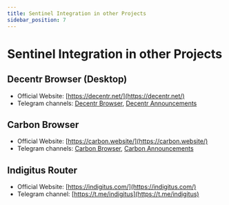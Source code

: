 ```yaml
---
title: Sentinel Integration in other Projects
sidebar_position: 7
---
```


# Sentinel Integration in other Projects

## Decentr Browser (Desktop)

- Official Website: [https://decentr.net/](https://decentr.net/)
- Telegram channels: [Decentr Browser](https://t.me/DecentrNet), [Decentr Announcements](https://t.me/DecentrAnnouncements)

## Carbon Browser

- Official Website: [https://carbon.website/](https://carbon.website/)
- Telegram channels: [Carbon Browser](https://t.me/trycarbonio), [Carbon Announcements](https://t.me/carbon_browser)

## Indigitus Router

- Official Website: [https://indigitus.com/](https://indigitus.com/)
- Telegram channel: [https://t.me/indigitus](https://t.me/indigitus)